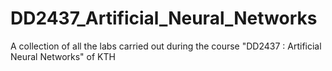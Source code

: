 # DD2437_Artificial_Neural_Networks
A collection of all the labs carried out during the course "DD2437 : Artificial Neural Networks" of KTH
